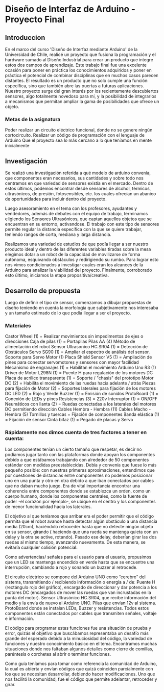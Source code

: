 # Diseño de Interfaz de Arduino  -  Proyecto Final

## Introduccion
En el marco del curso 'Diseño de Interfaz mediante Arduino' de la Universidad de Chile, realicé un proyecto que fusiona la programación y el hardware sumado al Diseño Industrial para crear un producto que integre estos dos campos de aprendizaje. Este trabajo final fue una excelente ocasión para poner en práctica los conocimientos adquiridos y poner en práctica el potencial de combinar disciplinas que en muchos casos parecen distantes. El resultado es un producto que no solo cumple una función específica, sino que también abre las puertas a futuras aplicaciones.
Nuestro proyecto surge del gran interés por los recientemente descubiertos sensores, algo totalmente novedoso para mí, y la posibilidad de integrarlos a mecanismos que permitan ampliar la gama de posibilidades que ofrece un objeto.


### Metas de la asignatura

Poder realizar un circuito eléctrico funcional, donde no se genere ningún cortocircuito.
Realizar un código de programación con el lenguaje de Arduino 
Que el proyecto sea lo más cercano a lo que teníamos en mente inicialmente

## Investigación
Se realizó una investigación referida a qué modelo de arduino convenía, que componentes eran necesarios, sus cantidades y sobre todo nos centramos en que variedad de sensores existía en el mercado. 
Dentro de estos últimos, podemos encontrar desde sensores de alcohol, térmicos, ultrasónicos, de presión, fotosensibles, etc. los cuales ofrecían un abanico de oportunidades para incluir dentro del proyecto.

Luego asesoramiento en el tema con los profesores, ayudantes y vendedores, además de debates con el equipo de trabajo, terminamos eligiendo los Sensores Ultrasónicos, que captan aquellos objetos que se encuentran en su entorno, activandose. El trabajo con este tipo de sensores permite regular la distancia específica con la que se quiere trabajar, teniendo rangos de corta, mediana y larga distancia.

Realizamos una variedad de estudios de que podía llegar a ser nuestro producto ideal y dentro de las diferentes variables tiradas sobre la mesa elegimos dotar a un robot de la capacidad de movilizarse de forma autónoma, esquivando obstáculos y redirigiendo su rumbo. Para lograr esto nos vimos condicionados a investigar cuales eran los alcances de la Arduino para analizar la viabilidad del proyecto.
Finalmente, corroborado esto último, iniciamos la etapa propositiva/creativa.

## Desarrollo de propuesta

Luego de definir el tipo de sensor, comenzamos a dibujar propuestas de diseño teniendo en cuenta la morfología que subjetivamente nos interesaba y un tamaño estimado de lo que podía llegar a ser el proyecto. 

### Materiales
Castor Wheel (1) = Realizar movimientos sin impedimentos de ejes o direcciones
Caja de pilas (1) = Portapilas
Pilas AA (4)
Método de alimentación del robot
Sensor Ultrasonico HC.SR04 (1) = Detección de Obstáculos
Servo SG90 (1) = Ampliar el espectro de análisis del sensor.
Soporte para Servo Motor (1)
Placa Shield Sensor V5 (1) = Ampliación de pines para conectar servomotores y sensores con mayor facilidad
Mecanismo de engranajes (1) = Habilitan el movimiento
Arduino Uno R3 (1)
Driver de Motor L298N (1) = Puente H para regulación de los motores DC
Placa de acrílico transparente (1) = Soporte / "chasis" del prototipo
Motor DC (2) = Habilita el movimiento de las ruedas hacia adelante / atrás
Piezas para fijación de Motor (2) = Soportes laterales para fijación de los motores DC
LED (2) = Rojo y Verde
Buzzer (1) = Emisión de sonidos
ProtoBoard (1) = Conexión de LEDs y pines
Resistencias (3) = 220v
Interruptor (1) = ON/OFF
Neumáticos con llanta (2) = Ruedas conectadas a los laterales del motores DC permitiendo dirección
Cables Hembra - Hembra (11)
Cables Macho - Hembra (5)
Tornillos y tuercas = Fijación de componentes
Banda elástica (1) = Fijación de sensor
Cinta bifaz (1) = Pegado de placas y Servo


### Rápidamente nos dimos cuenta de tres factores a tener en cuenta:

Los componentes tenían un cierto tamaño que respetar, es decir no podíamos jugar tanto con las plataformas donde apoyan los componentes debido a que estábamos trabajando con alrededor de 50 componentes estándar con medidas preestablecidas.
Debía y convenía que fuese lo más pequeño posible: con nuestras primeras aproximaciones, entendimos que por cuestiones de distancias entre componentes no podemos posicionar uno en una punta y otro en otra debido a que iban conectados por cables que no daban mucho juego.
Era de vital importancia encontrar una coherencia entre componentes donde se establezca un orden, como un cuerpo humano, donde los componentes centrales, como la fuente de poder -el corazón por ejemplo-, se ubique en el centro y los componentes de menor funcionalidad hacia los laterales. 

El objetivo al que teníamos que arribar era el poder permitir que el código permita que el robot avance hasta detectar algún obstáculo a una distancia media (20cm), haciéndolo retroceder hasta que no detecte ningún objeto en su sensor, girando ( haciendo que una rueda se mantenga quieta con un delay y la otra se active, rotando). Pasado ese delay, deberían girar las dos ruedas al mismo tiempo, avanzando nuevamente. De esta manera, se evitaría cualquier colisión potencial. 

Como advertencias/ señales para el usuario para el usuario, propusimos que un LED se mantenga encendido en verde hasta que se encuentre una interrupción, cambiando a rojo y sonando un buzzer al retrocede.

El circuito eléctrico  se compone del Arduino UNO como “cerebro” del sistema, transmitiendo / recibiendo información o energía a / de:
 Puente H (rectángulo rojo del gráfico), encargado de direccionar y dar potencia a los motores DC (encargados de mover las ruedas que van incrustadas en la punta del motor).
Sensor Ultrasónico HC.SR04, que recibe información del medio y la envía de nuevo al Arduino UNO.
Pilas que envían 12v al sistema.
ProtoBoard donde se instalan LEDs, Buzzer y resistencias.
Todos estos componentes están conectados por cables que transmiten señales, voltaje e información. 

El código para programar estas funciones fue una situación de prueba y error, quizás el objetivo que buscábamos representaba un desafío más grande del esperado debido a la minuciosidad del código, la variedad de funciones y nuestro conocimiento básico en el tema. Encontramos muchas situaciones donde nos faltaban algunos detalles como cierre de comillas, paréntesis o corchetes al abrir o terminar funciones.

Como guía teníamos para tomar como referencia la comunidad de Arduino, la cual es abierta y envían códigos que quizá coinciden parcialmente con los que se necesitan desarrollar, debiendo hacer modificaciones. Uno que nos facilitó la comunidad, fue el código que permite adelantar, retroceder y girar.




